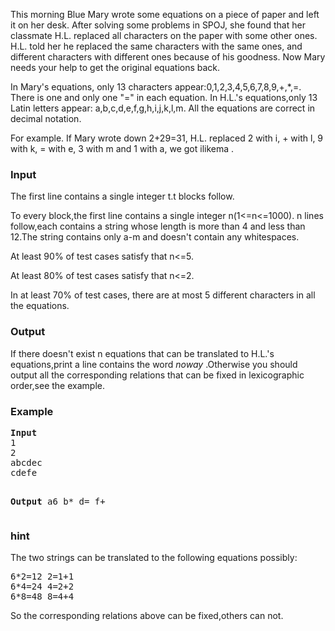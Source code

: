 <p>This morning Blue Mary wrote some equations on a piece of paper and left it on her desk. After solving some problems in SPOJ, she found that her classmate H.L. replaced all characters on the paper with some other ones. H.L. told her he replaced the same characters with the same ones, and different characters with different ones because of his goodness. Now Mary needs your help to get the original equations back.</p>
<p>In Mary's equations, only 13 characters appear:0,1,2,3,4,5,6,7,8,9,+,*,=. There is one and only one "=" in each equation. In H.L.'s equations,only 13 Latin letters appear: a,b,c,d,e,f,g,h,i,j,k,l,m. All the equations are correct in decimal notation. </p>
<p>For example. If Mary wrote down 2+29=31, H.L. replaced 2 with i, + with l, 9 with k, = with e, 3 with m and 1 with a, we got ilikema . </p>
<h3>Input</h3>
<p>The first line contains a single integer t.t blocks follow.</p>
<p>To every block,the first line contains a single integer n(1&lt;=n&lt;=1000). n lines follow,each contains a string whose length is more than 4 and less than 12.The string contains only a-m and doesn't contain any whitespaces.</p>
<p>At least 90% of test cases satisfy that n&lt;=5.</p>
<p>At least 80% of test cases satisfy that n&lt;=2.</p>
<p>In at least 70% of test cases, there are at most 5 different characters in all the equations.</p>
<h3>Output</h3>
<p>If there doesn't exist n equations that can be translated to H.L.'s equations,print a line contains the word <em> noway </em>.Otherwise you should output all the corresponding relations that can be fixed in lexicographic order,see the example. </p>
<h3>Example</h3>
<pre><b>Input</b>
1
2
abcdec
cdefe

<b>Output</b>
a6
b*
d=
f+
</pre>
<h3>hint</h3>
<p>The two strings can be translated to the following equations possibly:</p>
<pre>6*2=12 2=1+1
6*4=24 4=2+2
6*8=48 8=4+4
</pre>
<p>So the corresponding relations above can be fixed,others can not.</p>